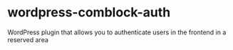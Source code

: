 # wordpress-comblock-auth
WordPress plugin that allows you to authenticate users in the frontend in a reserved area
